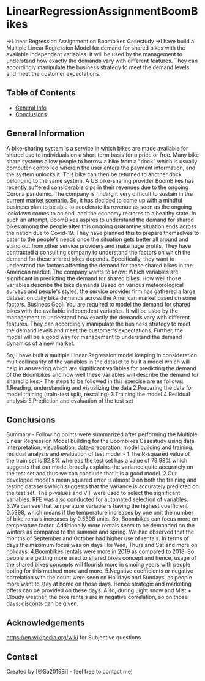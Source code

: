 # LinearRegressionAssignmentBoomBikes
->Linear Regression Assignment on Boombikes Casestudy
->I have build a Multiple Linear Regression Model for demand for shared bikes with the available independent variables. It will be used by the management to understand how exactly the demands vary with different features. They can accordingly manipulate the business strategy to meet the demand levels and meet the customer expectations.


## Table of Contents
* [General Info](#general-information)
* [Conclusions](#conclusions)


## General Information
A bike-sharing system is a service in which bikes are made available for shared use to individuals on a short term basis for a price or free. Many bike share systems allow people to borrow a bike from a "dock" which is usually computer-controlled wherein the user enters the payment information, and the system unlocks it. This bike can then be returned to another dock belonging to the same system.
A US bike-sharing provider BoomBikes has recently suffered considerable dips in their revenues due to the ongoing Corona pandemic. The company is finding it very difficult to sustain in the current market scenario. So, it has decided to come up with a mindful business plan to be able to accelerate its revenue as soon as the ongoing lockdown comes to an end, and the economy restores to a healthy state. 
In such an attempt, BoomBikes aspires to understand the demand for shared bikes among the people after this ongoing quarantine situation ends across the nation due to Covid-19. They have planned this to prepare themselves to cater to the people's needs once the situation gets better all around and stand out from other service providers and make huge profits.
They have contracted a consulting company to understand the factors on which the demand for these shared bikes depends. Specifically, they want to understand the factors affecting the demand for these shared bikes in the American market. The company wants to know:
Which variables are significant in predicting the demand for shared bikes.
How well those variables describe the bike demands
Based on various meteorological surveys and people's styles, the service provider firm has gathered a large dataset on daily bike demands across the American market based on some factors. 
Business Goal:
You are required to model the demand for shared bikes with the available independent variables. It will be used by the management to understand how exactly the demands vary with different features. They can accordingly manipulate the business strategy to meet the demand levels and meet the customer's expectations. Further, the model will be a good way for management to understand the demand dynamics of a new market. 

So, I have built a multiple Linear Regression model keeping in consideration multicollinearity of the variables in the dataset to built a model which will help in answering which are significant variables for predicting the demand of the Boombikes and how well these variables will describe the demand for shared bikes:-
The steps to be followed in this exercise are as follows:
1.Reading, understanding and visualizing the data
2.Preparing the data for model training (train-test split, rescaling)
3.Training the model
4.Residual analysis
5.Prediction and evaluation of the test set

## Conclusions
Summary - Following points were summarized after performing the Multiple Linear Regression Model building for the Boombikes Casestudy
using data interpretation, visualisation, data-preparation, model building and training, residual analysis 
and evaluation of test model:-
1.The R-squared value of the train set is 82.8% whereas the test set has a value of 79.98% which suggests that our model 
broadly explains the variance quite accurately on the test set and thus we can conclude that it is a good model.
2.Our developed model's mean squared error is almost 0 on both the training and testing datasets which suggests that 
the variance is accurately predicted on the test set. The p-values and VIF were used to select the significant variables.
RFE was also conducted for automated selection of variables.
3.We can see that temperature variable is having the highest coefficient 0.5398, which means if the temperature increases 
by one unit the number of bike rentals increases by 0.5398 units. So, Boombikes can focus more on temperature factor.
Additionally more rentals seem to be demanded on the winters as compared to the summer and spring.
We had observed that the months of September and October had higher use of rentals. In terms of days the maximum 
focus was on days like Wed, Thurs and Sat and more on holidays.
4.Boombikes rentals were more in 2019 as compared to 2018, So people are getting more used to shared bikes concept and hence, 
usage of the shared bikes concepts will flourish more in cmoing years with people opting for this method more and more.
5.Negative coefficients or negative correlation with the count were seen on Holidays and Sundays, as people more want to 
stay at home on those days. Hence strategic and marketing offers can be provided on these days. Also, during Light snow 
and Mist + Cloudy weather, the bike rentals are in negative correlation, so on those days, disconts can be given.



## Acknowledgements
https://en.wikipedia.org/wiki for Subjective questions.


## Contact
Created by [@Sa2019Si] - feel free to contact me!


